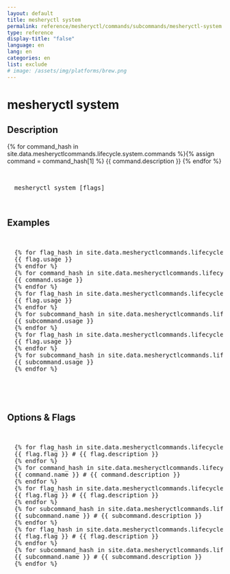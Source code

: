 ```yaml
---
layout: default
title: mesheryctl system
permalink: reference/mesheryctl/commands/subcommands/mesheryctl-system
type: reference
display-title: "false"
language: en
lang: en
categories: en
list: exclude
# image: /assets/img/platforms/brew.png
---
```


<!-- Copy this template to create individual doc pages for each mesheryctl commands -->

<!-- Name of the command -->
# mesheryctl system

<!-- Description of the command. Preferably a paragraph -->
## Description

{% for command_hash in site.data.mesheryctlcommands.lifecycle.system.commands %}{% assign command = command_hash[1] %}
{{ command.description }}
{% endfor %}
<br/>

<!-- Basic usage of the command -->
<pre class="codeblock-pre">
  <div class="codeblock">
  mesheryctl system [flags] 
  </div>
</pre>

<!-- All possible example use cases of the command -->
## Examples

<pre class="codeblock-pre">
  <div class="codeblock">
  {% for flag_hash in site.data.mesheryctlcommands.lifecycle.system.flags %}{% assign flag = flag_hash[1] %}
  {{ flag.usage }}
  {% endfor %}
  {% for command_hash in site.data.mesheryctlcommands.lifecycle.system.start.command %}{% assign command = command_hash[1] %}
  {{ command.usage }}
  {% endfor %}
  {% for flag_hash in site.data.mesheryctlcommands.lifecycle.system.start.flag %}{% assign flag = flag_hash[1] %}
  {{ flag.usage }}
  {% endfor %}
  {% for subcommand_hash in site.data.mesheryctlcommands.lifecycle.system.stop.command %}{% assign subcommand = subcommand_hash[1] %}
  {{ subcommand.usage }}
  {% endfor %}
  {% for flag_hash in site.data.mesheryctlcommands.lifecycle.system.stop.flag %}{% assign flag = flag_hash[1] %}
  {{ flag.usage }}
  {% endfor %}
  {% for subcommand_hash in site.data.mesheryctlcommands.lifecycle.system.subcommands %}{% assign subcommand = subcommand_hash[1] %}
  {{ subcommand.usage }}
  {% endfor %}
  </div>
</pre>
<br/>


<!-- Options/Flags available in this command -->
## Options & Flags


<pre class="codeblock-pre">
  <div class="codeblock">
  {% for flag_hash in site.data.mesheryctlcommands.lifecycle.system.flags %}{% assign flag = flag_hash[1] %}
  {{ flag.flag }} # {{ flag.description }}
  {% endfor %}
  {% for command_hash in site.data.mesheryctlcommands.lifecycle.system.start.command %}{% assign command = command_hash[1] %}
  {{ command.name }} # {{ command.description }}
  {% endfor %}
  {% for flag_hash in site.data.mesheryctlcommands.lifecycle.system.start.flag %}{% assign flag = flag_hash[1] %}
  {{ flag.flag }} # {{ flag.description }}
  {% endfor %}
  {% for subcommand_hash in site.data.mesheryctlcommands.lifecycle.system.stop.command %}{% assign subcommand = subcommand_hash[1] %}
  {{ subcommand.name }} # {{ subcommand.description }}
  {% endfor %}
  {% for flag_hash in site.data.mesheryctlcommands.lifecycle.system.stop.flag %}{% assign flag = flag_hash[1] %}
  {{ flag.flag }} # {{ flag.description }}
  {% endfor %}
  {% for subcommand_hash in site.data.mesheryctlcommands.lifecycle.system.subcommands %}{% assign subcommand = subcommand_hash[1] %}
  {{ subcommand.name }} # {{ subcommand.description }}
  {% endfor %}
  </div>
</pre>
<br/>
